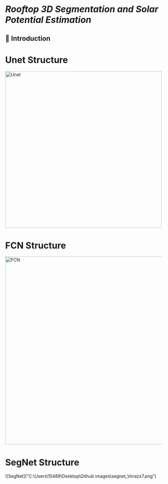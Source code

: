 # *Rooftop 3D Segmentation and Solar Potential Estimation* 
## 👋 Introduction
# Unet Structure
<img src="https://lmb.informatik.uni-freiburg.de/people/ronneber/u-net/u-net-architecture.png" 
     alt="Unet" 
     width="500" />
# FCN Structure
<img src="https://discuss.pytorch.org/uploads/default/32008b38be5d436b1c0193c8aaa655d13d5ecda7" 
     alt="FCN" 
     width="600" />
# SegNet Structure
![SegNet]("C:\Users\15489\Desktop\Github images\segnet_Vorazx7.png")
